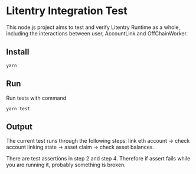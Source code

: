 # Litentry Integration Test

This node.js project aims to test and verify Litentry Runtime as a whole, including the interactions between user, AccountLink and OffChainWorker.

## Install

`yarn`

## Run

Run tests with command

`yarn test`

## Output

The current test runs through the following steps: link eth account -> check account linking state -> asset claim -> check asset balances.

There are test assertions in step 2 and step 4. Therefore if assert fails while you are running it, probably something is broken.
